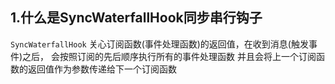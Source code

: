 ## 1.什么是SyncWaterfallHook同步串行钩子
`SyncWaterfallHook` 关心订阅函数(事件处理函数)的返回值，在收到消息(触发事件)之后，
会按照订阅的先后顺序执行所有的事件处理函数
并且会将上一个订阅函数的返回值作为参数传递给下一个订阅函数
